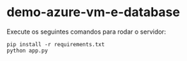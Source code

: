 # demo-azure-vm-e-database

Execute os seguintes comandos para rodar o servidor:

```
pip install -r requirements.txt
python app.py
```

